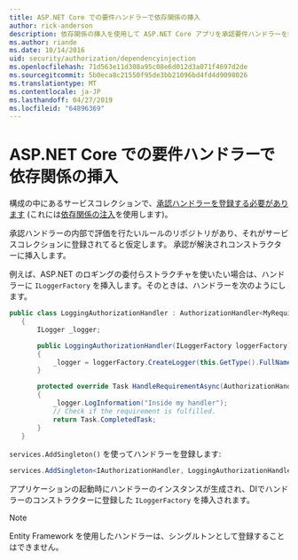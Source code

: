 ```yaml
---
title: ASP.NET Core での要件ハンドラーで依存関係の挿入
author: rick-anderson
description: 依存関係の挿入を使用して ASP.NET Core アプリを承認要件ハンドラーを挿入する方法について説明します。
ms.author: riande
ms.date: 10/14/2016
uid: security/authorization/dependencyinjection
ms.openlocfilehash: 71d563e11d308a95c08e6d012d3a071f4697d2de
ms.sourcegitcommit: 5b0eca8c21550f95de3bb21096bd4fd4d9098026
ms.translationtype: MT
ms.contentlocale: ja-JP
ms.lasthandoff: 04/27/2019
ms.locfileid: "64896369"
---
```

# <a name="dependency-injection-in-requirement-handlers-in-aspnet-core"></a>ASP.NET Core での要件ハンドラーで依存関係の挿入

<a name="security-authorization-di"></a>

構成の中にあるサービスコレクションで、[承認ハンドラーを登録する必要があります](xref:security/authorization/policies#handler-registration) (これには[依存関係の注入](xref:fundamentals/dependency-injection)を使用します)。

承認ハンドラーの内部で評価を行たいルールのリポジトリがあり、それがサービスコレクションに登録されてると仮定します。 承認が解決されコンストラクターに挿入します。

例えば、ASP.NET のロギングの委付らストラクチャを使いたい場合は、ハンドラーに `ILoggerFactory` を挿入します。そのときは、ハンドラーを次のようにします。

```csharp
public class LoggingAuthorizationHandler : AuthorizationHandler<MyRequirement>
   {
       ILogger _logger;

       public LoggingAuthorizationHandler(ILoggerFactory loggerFactory)
       {
           _logger = loggerFactory.CreateLogger(this.GetType().FullName);
       }

       protected override Task HandleRequirementAsync(AuthorizationHandlerContext context, MyRequirement requirement)
       {
           _logger.LogInformation("Inside my handler");
           // Check if the requirement is fulfilled.
           return Task.CompletedTask;
       }
   }
   ```

`services.AddSingleton()` を使ってハンドラーを登録します:

```csharp
services.AddSingleton<IAuthorizationHandler, LoggingAuthorizationHandler>();
```

アプリケーションの起動時にハンドラーのインスタンスが生成され、DIでハンドラーのコンストラクターに登録した `ILoggerFactory` を挿入されます。

> [!NOTE]
> Entity Framework を使用したハンドラーは、シングルトンとして登録することはできません。
